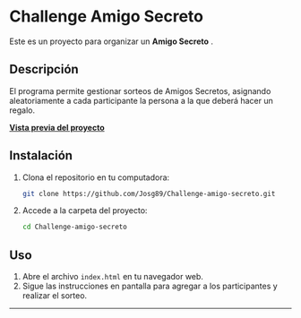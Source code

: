 # Challenge Amigo Secreto 

Este es un proyecto para organizar un **Amigo Secreto** .  

##  Descripción  

El programa permite gestionar sorteos de Amigos Secretos, asignando aleatoriamente a cada participante la persona a la que deberá hacer un regalo.  

**[Vista previa del proyecto](https://josg89.github.io/Challenge-amigo-secreto/)**  
 
##  Instalación  

1. Clona el repositorio en tu computadora:  
   ```bash
   git clone https://github.com/Josg89/Challenge-amigo-secreto.git
   ```
2. Accede a la carpeta del proyecto:  
   ```bash
   cd Challenge-amigo-secreto
   ```

##  Uso  

1. Abre el archivo `index.html` en tu navegador web.  
2. Sigue las instrucciones en pantalla para agregar a los participantes y realizar el sorteo.  

---


